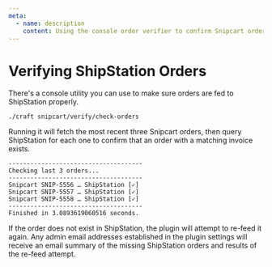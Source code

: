 ```yaml
---
meta:
  - name: description
    content: Using the console order verifier to confirm Snipcart orders made it to ShipStation.
---
```


# Verifying ShipStation Orders

There's a console utility you can use to make sure orders are fed to ShipStation properly.

```shell
./craft snipcart/verify/check-orders
```

Running it will fetch the most recent three Snipcart orders, then query ShipStation for each one to confirm that an order with a matching invoice exists.

```shell
-------------------------------------
Checking last 3 orders...
-------------------------------------
Snipcart SNIP-5556 … ShipStation [✓]
Snipcart SNIP-5557 … ShipStation [✓]
Snipcart SNIP-5558 … ShipStation [✓]
-------------------------------------
Finished in 3.0893619060516 seconds.
```

If the order does not exist in ShipStation, the plugin will attempt to re-feed it again. Any admin email addresses established in the plugin settings will receive an email summary of the missing ShipStation orders and results of the re-feed attempt.